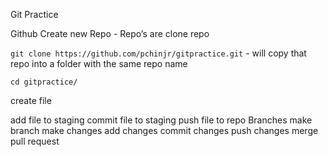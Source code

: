Git Practice

Github 
Create new Repo - Repo’s are 
clone repo

`git clone https://github.com/pchinjr/gitpractice.git` - will copy that repo into a folder with the same repo name

`cd gitpractice/`

create file

add file to staging
commit file to staging
push file to repo
Branches
make branch
make changes
add changes
commit changes
push changes
merge
pull request
